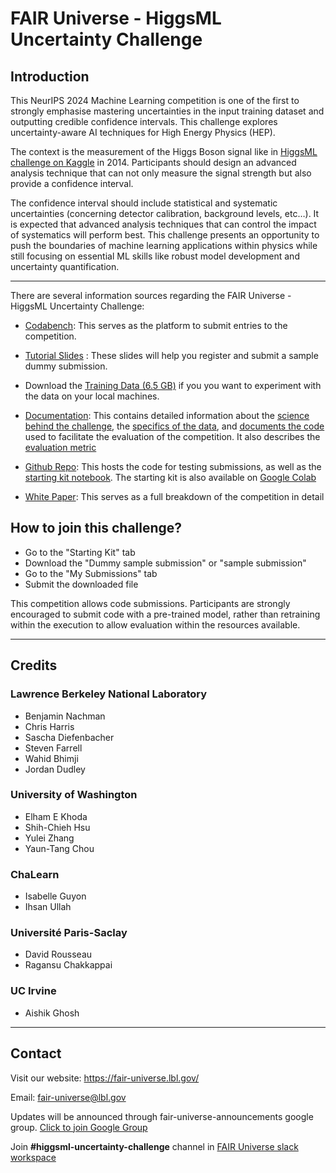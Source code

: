 # FAIR Universe - HiggsML Uncertainty Challenge

## Introduction

 This NeurIPS 2024 Machine Learning competition is one of the first to strongly emphasise mastering uncertainties in the input training dataset and outputting credible confidence intervals. This challenge explores uncertainty-aware AI techniques for High Energy Physics (HEP).

The context is the measurement of the Higgs Boson signal like in [HiggsML challenge on Kaggle](https://www.kaggle.com/c/higgs-boson) in 2014. Participants should design an advanced analysis technique that can not only measure the signal strength but also provide a confidence interval.

The confidence interval should include statistical and systematic uncertainties (concerning detector calibration, background levels, etc…). It is expected that advanced analysis techniques that can control the impact of systematics will perform best. This challenge presents an opportunity to push the boundaries of machine learning applications within physics while still focusing on essential ML skills like robust model development and uncertainty quantification.

***
There are several information sources regarding the FAIR Universe - HiggsML Uncertainty Challenge:

* [Codabench](https://www.codabench.org/competitions/2977/): This serves as the platform to submit entries to the competition.

* [Tutorial Slides](https://fair-universe.lbl.gov/tutorials/Higgs_Uncertainty_Challenge-Codabench_Tutorial.pdf) : These slides will help you register and submit a sample dummy submission. 

* Download the [Training Data (6.5 GB)](https://www.codabench.org/datasets/download/b9e59d0a-4db3-4da4-b1f8-3f609d1835b2/) if you you want to experiment with the data on your local machines.

* [Documentation](https://fair-universe.lbl.gov/docs/): This contains detailed information about the [science behind the challenge](https://fair-universe.lbl.gov/docs/pages/overview.html#problem-setting), the [specifics of the data](https://fair-universe.lbl.gov/docs/pages/data.html), and [documents the code](https://fair-universe.lbl.gov/docs/rst_source/modules.html) used to facilitate the evaluation of the competition. It also describes the [evaluation metric](https://fair-universe.lbl.gov/docs/pages/evaluation.html)

* [Github Repo](https://github.com/FAIR-Universe/HEP-Challenge/tree/master/): This hosts the code for testing submissions, as well as the [starting kit notebook](https://github.com/FAIR-Universe/HEP-Challenge/blob/master/StartingKit_HiggsML_Uncertainty_Challenge.ipynb). The starting kit is also available on [Google Colab](https://colab.research.google.com/github/FAIR-Universe/HEP-Challenge/blob/master/StartingKit_HiggsML_Uncertainty_Challenge.ipynb)

* [White Paper](https://arxiv.org/abs/2410.02867): This serves as a full breakdown of the competition in detail

## How to join this challenge?

- Go to the "Starting Kit" tab
- Download the "Dummy sample submission" or "sample submission"
- Go to the "My Submissions" tab
- Submit the downloaded file

This competition allows code submissions. Participants are strongly encouraged to submit code with a pre-trained model, rather than retraining within the execution to allow evaluation within the resources available.

***

## Credits

### Lawrence Berkeley National Laboratory 
- Benjamin Nachman
- Chris Harris
- Sascha Diefenbacher
- Steven Farrell
- Wahid Bhimji
- Jordan Dudley

### University of Washington
- Elham E Khoda
- Shih-Chieh Hsu
- Yulei Zhang
- Yaun-Tang Chou

### ChaLearn
- Isabelle Guyon
- Ihsan Ullah

### Université Paris-Saclay
- David Rousseau
- Ragansu Chakkappai

### UC Irvine
- Aishik Ghosh

***

## Contact

Visit our website: https://fair-universe.lbl.gov/

Email: fair-universe@lbl.gov

Updates will be announced through fair-universe-announcements google group. [Click to join Google Group](https://groups.google.com/u/0/a/lbl.gov/g/Fair-Universe-Announcements/)

Join **#higgsml-uncertainty-challenge** channel in [FAIR Universe slack workspace](https://join.slack.com/t/fairuniverse/shared_invite/zt-2dt9ovrp1-jvi0DnCK9jzL3VGrdwYNMA)
